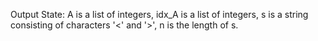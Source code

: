 Output State: A is a list of integers, idx_A is a list of integers, s is a string consisting of characters '<' and '>', n is the length of s.